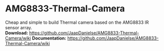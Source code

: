 # AMG8833-Thermal-Camera
Cheap and simple to build Thermal camera based on the AMG8833 IR sensor array.<br>
**Download:** https://github.com/JaapDanielse/AMG8833-Thermal-Camera/wiki
**Documentation:** https://github.com/JaapDanielse/AMG8833-Thermal-Camera/wiki

